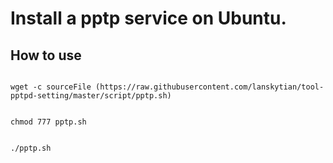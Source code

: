 # Install a pptp service on Ubuntu. #

## How to use ##

```shell

wget -c sourceFile (https://raw.githubusercontent.com/lanskytian/tool-pptpd-setting/master/script/pptp.sh)
```


```shell

chmod 777 pptp.sh
```


```shell

./pptp.sh
```

